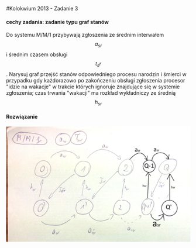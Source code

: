 #Kolokwium 2013 - Zadanie 3

#### cechy zadania: zadanie typu graf stanów

Do systemu M/M/1 przybywają zgłoszenia ze średnim interwałem  $$a_{sr}$$ i średnim czasem obsługi $$t_sr$$.
Narysuj graf przejść stanów odpowiedniego procesu narodzin i śmierci w przypadku gdy każdorazowo po zakończeniu obsługi zgłoszenia procesor "idzie na wakacje" w trakcie których ignoruje znajdujące się w systemie zgłoszenia;
czas trwania "wakacji" ma rozkład wykładniczy ze średnią $$h_{sr}$$

#### Rozwiązanie

![03.jpg](03.jpg "03.jpg")

